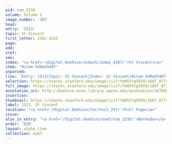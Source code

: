 ```yaml
---
pid: num_2238
volume: Volume 2
image_number: '307'
head:
entry: '1513'
topic: St Vincent
first_letter: 1501-1525
page:
add:
xref:
see:
index: "<a href='/digital-beehive/index5/index_4287/'>St Vincent</a>"
item: "#item-5d9ed3407"
unparsed:
line: 'Entry: 1513|Topic: St Vincent|Index: St Vincent|#item-5d9ed3407'
selection: https://stacks.stanford.edu/image/iiif/fm855tg5659/1607_0774/435,2968,2789,351/full/0/default.jpg
full_image: https://stacks.stanford.edu/image/iiif/fm855tg5659/1607_0774/full/full/0/default.jpg
annotation_uri: http://beehive-anno.library.upenn.edu/annotation/1676063344612
insertion:
thumbnail: https://stacks.stanford.edu/image/iiif/fm855tg5659/1607_0774/435,2968,600,180/250,/0/default.jpg
label: 1513. St Vincent
location: "<a href='/digital-beehive/toc/toc2_297/'>Full Page</a>"
issue:
also_in_entry: "<a href='/digital-beehive/num7/num_2236/'>Bermudas</a>|<a href='/digital-beehive/num7/num_2237/'>Dominica</a>"
order: '026'
layout: alpha_item
collection: num7
---
```

